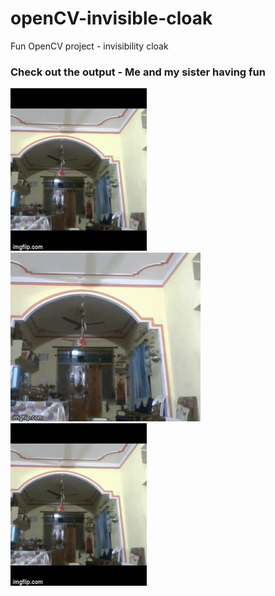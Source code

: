 # openCV-invisible-cloak
Fun OpenCV project - invisibility cloak

### Check out the output - Me and my sister having fun 
![](output.gif)
![masked](output(1).gif)
![original](output.gif)

